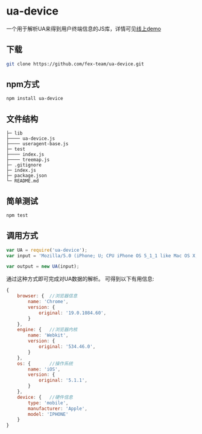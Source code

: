 # ua-device
一个用于解析UA来得到用户终端信息的JS库，详情可见[线上demo](http://fex.baidu.com/ua-device/)

## 下载

```bash
git clone https://github.com/fex-team/ua-device.git
```

## npm方式
```bash
npm install ua-device
```

## 文件结构

```
├─ lib
├──── ua-device.js
├──── useragent-base.js
├─ test
├──── index.js
├──── treemap.js
├─ .gitignore
├─ index.js
├─ package.json
└─ README.md
```

## 简单测试

```bash
npm test
```

## 调用方式

```javascript
var UA = require('ua-device');
var input = 'Mozilla/5.0 (iPhone; U; CPU iPhone OS 5_1_1 like Mac OS X; en) AppleWebKit/534.46.0 (KHTML, like Gecko) CriOS/19.0.1084.60 Mobile/9B206 Safari/7534.48.3';

var output = new UA(input);
```

通过这种方式即可完成对UA数据的解析。
可得到以下有用信息:

```javascript
{
    browser: {  //浏览器信息
        name: 'Chrome',
        version: {
            original: '19.0.1084.60',
        }
    },
    engine: {   //浏览器内核
        name: 'Webkit',
        version: {
            original: '534.46.0',
        }
    },
    os: {       //操作系统
        name: 'iOS',
        version: {
            original: '5.1.1',
        }
    },
    device: {   //硬件信息
        type: 'mobile',
        manufacturer: 'Apple',
        model: 'IPHONE'
    }
}
```
